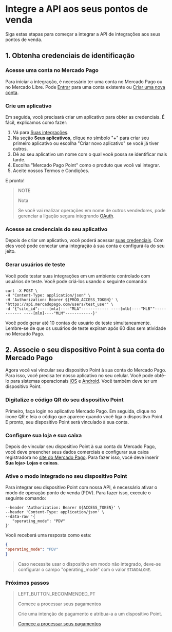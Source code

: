 # Integre a API aos seus pontos de venda

Siga estas etapas para começar a integrar a API de integrações aos seus pontos de venda.

## 1. Obtenha credenciais de identificação

### Acesse uma conta no Mercado Pago

Para iniciar a integração, é necessário ter uma conta no Mercado Pago ou no Mercado Libre.
Pode [Entrar](https://www.mercadolibre.com/jms/[FAKER][GLOBALIZE][SITE_ID]/lgz/login?platform_id=mp&go=https://www.mercadopago[FAKER][URL][DOMAIN]/developers/pt/guides/in-person-payments/qr-code/pre-requisites)
para uma conta existente ou [Criar uma nova conta](https://www.mercadopago[FAKER][URL][DOMAIN]).

### Crie um aplicativo

Em seguida, você precisará criar um aplicativo para obter as credenciais. É fácil, explicamos como fazer:

1. Vá para [Suas integrações](https://www.mercadopago[FAKER][URL][DOMAIN]/developers/panel/applications).
2. Na seção **Seus aplicativos**, clique no símbolo "+" para criar seu primeiro aplicativo ou escolha "Criar novo aplicativo" se você já tiver outros.
3. Dê ao seu aplicativo um nome com o qual você possa se identificar mais tarde.
4. Escolha "Mercado Pago Point" como o produto que você vai integrar.
5. Aceite nossos Termos e Condições.

E pronto!

> NOTE
>
> Nota
>
> Se você vai realizar operações em nome de outros vendedores, pode gerenciar a ligação segura integrando [OAuth](https://www.mercadopago[FAKER][URL][DOMAIN]/developers/pt/guides/security/oauth).

### Acesse as credenciais do seu aplicativo

Depois de criar um aplicativo, você poderá acessar [suas credenciais](https://www.mercadopago[FAKER][URL][DOMAIN]/developers/panel/credentials). Com eles você pode conectar uma integração à sua conta e configurá-la do seu jeito.

### Gerar usuários de teste

Você pode testar suas integrações em um ambiente controlado com usuários de teste. Você pode criá-los usando o seguinte comando:

```curl
curl -X POST \
-H "Content-Type: application/json" \
-H 'Authorization: Bearer ${PROD_ACCESS_TOKEN}' \
"https://api.mercadopago.com/users/test_user" \
-d '{"site_id":----[mla]----"MLA"------------ ----[mlb]----"MLB""------------ ----[mlm]----"MLM"------------}'
```
Você pode gerar até 10 contas de usuário de teste simultaneamente. Lembre-se de que os usuários de teste expiram após 60 dias sem atividade no Mercado Pago.


## 2. Associe o seu dispositivo Point à sua conta do Mercado Pago

Agora você vai vincular seu dispositivo Point à sua conta do Mercado Pago. Para isso, você precisa ter nosso aplicativo no seu celular. Você pode obtê-lo para sistemas operacionais [iOS](https://itunes.apple.com/ar/app/mercado-pago/id925436649?mt=8) e [Android](https://play.google.com/store/apps/details?id=com.mercadopago.wallet&hl=es_419).
Você também deve ter um dispositivo Point.

### Digitalize o código QR do seu dispositivo Point

Primeiro, faça login no aplicativo Mercado Pago. Em seguida, clique no ícone QR e leia o código que aparece quando você liga o dispositivo Point. E pronto, seu dispositivo Point será vinculado à sua conta.


### Configure sua loja e sua caixa

Depois de vincular seu dispositivo Point à sua conta do Mercado Pago, você deve preencher seus dados comerciais e configurar sua caixa registradora no [site do Mercado Pago](https://www.mercadopago[FAKER][URL][DOMAIN]). Para fazer isso, você deve inserir **Sua loja> Lojas e caixas**.

### Ative o modo integrado no seu dispositivo Point

Para integrar seu dispositivo Point com nossa API, é necessário ativar o modo de operação ponto de venda (PDV). Para fazer isso, execute o seguinte comando:

``` curl --location --request PATCH 'https://api.mercadopago.com/point/integration-api/devices/{{device.id}}' \
--header 'Authorization: Bearer ${ACCESS_TOKEN}' \
--header 'Content-Type: application/json' \
--data-raw '{
   "operating_mode": "PDV"
}'
```

Você receberá uma resposta como esta:

``` json
{
"operating_mode": "PDV"
}
```

> Caso necessite usar o dispositivo em modo não integrado, deve-se configurar o campo "operating_mode" com o valor `STANDALONE`.


### Próximos passos

> LEFT_BUTTON_RECOMMENDED_PT
>
> Comece a processar seus pagamentos
>
> Crie uma intenção de pagamento e atribua-a a um dispositivo Point.
>
> [Comece a processar seus pagamentos](https://www.mercadopago[FAKER][URL][DOMAIN]/developers/pt/guides/in-person-payments/integration-api/create-payment-intent)

